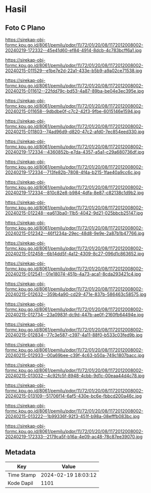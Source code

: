 # Hasil

## Foto C Plano

https://sirekap-obj-formc.kpu.go.id/8061/pemilu/pdpr/11/72/01/20/08/1172012008002-20240219-172332--45e41d60-ef84-4914-8dcb-4c783bcff6a1.jpg

https://sirekap-obj-formc.kpu.go.id/8061/pemilu/pdpr/11/72/01/20/08/1172012008002-20240215-011529--e1be7e2d-22a1-433e-b5b9-a9a02ce71538.jpg

https://sirekap-obj-formc.kpu.go.id/8061/pemilu/pdpr/11/72/01/20/08/1172012008002-20240215-011612--22fdd79c-bd53-4a87-89ba-be04e3ec395e.jpg

https://sirekap-obj-formc.kpu.go.id/8061/pemilu/pdpr/11/72/01/20/08/1172012008002-20240215-011658--9dbdbe0f-c7c2-42f3-9fbe-6015146e1594.jpg

https://sirekap-obj-formc.kpu.go.id/8061/pemilu/pdpr/11/72/01/20/08/1172012008002-20240215-011803--74ad96d9-d820-47c2-afd0-7ec854eed330.jpg

https://sirekap-obj-formc.kpu.go.id/8061/pemilu/pdpr/11/72/01/20/08/1172012008002-20240219-172334--4360852b-e7da-4357-a5a1-c29a680736df.jpg

https://sirekap-obj-formc.kpu.go.id/8061/pemilu/pdpr/11/72/01/20/08/1172012008002-20240219-172334--713fe82b-7808-4f4a-b215-1fae40a9cc6c.jpg

https://sirekap-obj-formc.kpu.go.id/8061/pemilu/pdpr/11/72/01/20/08/1172012008002-20240219-172334--810c82e8-b984-4dfa-8e87-c82138c1d9b2.jpg

https://sirekap-obj-formc.kpu.go.id/8061/pemilu/pdpr/11/72/01/20/08/1172012008002-20240215-012248--ea613ba0-11b5-4042-9d21-025bbcb25147.jpg

https://sirekap-obj-formc.kpu.go.id/8061/pemilu/pdpr/11/72/01/20/08/1172012008002-20240215-012342--46f1234a-29ec-48d8-9e9e-2a87b1b47766.jpg

https://sirekap-obj-formc.kpu.go.id/8061/pemilu/pdpr/11/72/01/20/08/1172012008002-20240215-012458--6b14dd5f-4a12-4309-8c27-096d1c863652.jpg

https://sirekap-obj-formc.kpu.go.id/8061/pemilu/pdpr/11/72/01/20/08/1172012008002-20240215-012541--01e18074-451b-4a73-aca1-8cda293421c4.jpg

https://sirekap-obj-formc.kpu.go.id/8061/pemilu/pdpr/11/72/01/20/08/1172012008002-20240215-012632--359b4a90-cd29-471e-837b-586463c58575.jpg

https://sirekap-obj-formc.kpu.go.id/8061/pemilu/pdpr/11/72/01/20/08/1172012008002-20240215-012734--23a0983f-dc9d-447b-ae0f-2160fb64494e.jpg

https://sirekap-obj-formc.kpu.go.id/8061/pemilu/pdpr/11/72/01/20/08/1172012008002-20240215-012834--77c3e587-c397-4a11-88f0-b533c03fed9b.jpg

https://sirekap-obj-formc.kpu.go.id/8061/pemilu/pdpr/11/72/01/20/08/1172012008002-20240215-012933--00a69bee-c39f-4c63-b50a-749c1807bacc.jpg

https://sirekap-obj-formc.kpu.go.id/8061/pemilu/pdpr/11/72/01/20/08/1172012008002-20240215-013032--4c92fc5f-8948-4cbb-9d1c-00eaa44d4c78.jpg

https://sirekap-obj-formc.kpu.go.id/8061/pemilu/pdpr/11/72/01/20/08/1172012008002-20240215-013109--51706f14-6af5-430e-bc6e-fbbcd200a46c.jpg

https://sirekap-obj-formc.kpu.go.id/8061/pemilu/pdpr/11/72/01/20/08/1172012008002-20240215-013222--1b99336f-92f3-451f-b98a-08efffb083bc.jpg

https://sirekap-obj-formc.kpu.go.id/8061/pemilu/pdpr/11/72/01/20/08/1172012008002-20240219-172333--2179ca5f-b16a-4e09-ac48-78c87ee39070.jpg


## Metadata

| Key        | Value               |
| ---------- | ------------------- |
| Time Stamp | 2024-02-19 18:03:12 |
| Kode Dapil | 1101                |



